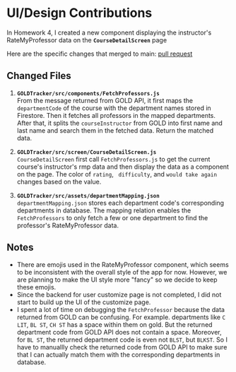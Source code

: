 # UI/Design Contributions

In Homework 4, I created a new component displaying the instructor's RateMyProfessor data on the **`CourseDetailScreen`** page

Here are the specific changes that merged to main: [pull request](https://github.com/ucsb-cs184-f24/team04-GOLDTracker/pull/74)

## Changed Files
1. **`GOLDTracker/src/components/FetchProfessors.js`**  
   From the message returned from GOLD API, it first maps the `departmentCode` of the course with the department names stored in Firestore. Then it fetches all professors in the mapped departments. After that, it splits the `courseInstructor` from GOLD into first name and last name and search them in the fetched data. Return the matched data. 

2. **`GOLDTracker/src/screen/CourseDetailScreen.js`**  
   `CourseDetailScreen` first call `FetchProfessors.js`  to get the current course's instructor's rmp data and then display the data as a component on the page. The color of `rating`, ` difficulty`, and `would take again` changes based on the value. 

3. **`GOLDTracker/src/assets/departmentMapping.json`**  
   `departmentMapping.json` stores each department code's corresponding departments in database. The mapping relation enables the  `FetchProfessors` to only fetch a few or one department to find the professor's RateMyProfessor data. 

## Notes
- There are emojis used in the RateMyProfessor component, which seems to be inconsistent with the overall style of the app for now. However, we are planning to make the UI style more "fancy" so we decide to keep these emojis. 
- Since the backend for user customize page is not completed, I did not start to build up the UI of the customize page. 
- I spent a lot of time on debugging the `FetchProfessor` because the data returned from GOLD can be confusing. For example. departments like `C LIT`, `BL ST`, `CH ST` has a space within them on gold. But the returned department code from GOLD API does not contain a space. Moreover, for `BL ST`, the returned department code is even not `BLST`, but `BLKST`. So I have to manuallly  check the returned code from GOLD API to make sure that I can actually match them with the corresponding departments in database. 
